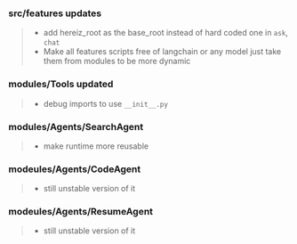 <h3>src/features updates</h3>

> - add hereiz_root as the base_root instead of hard coded one in `ask`, `chat` <br>
> - Make all features scripts free of langchain or any model just take them from modules to be more dynamic <br>

<h3>modules/Tools updated</h3>

> - debug imports to use `__init__.py`

<h3>modules/Agents/SearchAgent</h3>

> - make runtime more reusable

<h3>modeules/Agents/CodeAgent</h3>

> - still unstable version of it 

<h3>modeules/Agents/ResumeAgent</h3>

> - still unstable version of it 